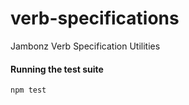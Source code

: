 # verb-specifications
Jambonz Verb Specification Utilities

#### Running the test suite
```
npm test
```
